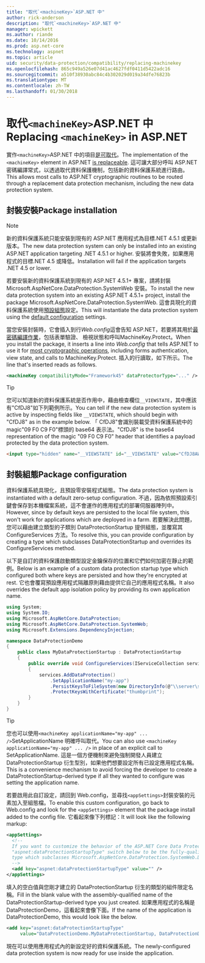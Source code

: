 ```yaml
---
title: "取代`<machineKey>`ASP.NET 中"
author: rick-anderson
description: "取代`<machineKey>`ASP.NET 中"
manager: wpickett
ms.author: riande
ms.date: 10/14/2016
ms.prod: asp.net-core
ms.technology: aspnet
ms.topic: article
uid: security/data-protection/compatibility/replacing-machinekey
ms.openlocfilehash: 865c949a526e07d41ac4627fdf0411d5422adc16
ms.sourcegitcommit: a510f38930abc84c4b302029d019a34dfe76823b
ms.translationtype: MT
ms.contentlocale: zh-TW
ms.lasthandoff: 01/30/2018
---
```

# <a name="replacing-machinekey-in-aspnet"></a><span data-ttu-id="194cb-103">取代`<machineKey>`ASP.NET 中</span><span class="sxs-lookup"><span data-stu-id="194cb-103">Replacing `<machineKey>` in ASP.NET</span></span>

<a name="compatibility-replacing-machinekey"></a>

<span data-ttu-id="194cb-104">實作`<machineKey>`ASP.NET 中的項目[是可取代](https://blogs.msdn.microsoft.com/webdev/2012/10/23/cryptographic-improvements-in-asp-net-4-5-pt-2/)。</span><span class="sxs-lookup"><span data-stu-id="194cb-104">The implementation of the `<machineKey>` element in ASP.NET [is replaceable](https://blogs.msdn.microsoft.com/webdev/2012/10/23/cryptographic-improvements-in-asp-net-4-5-pt-2/).</span></span> <span data-ttu-id="194cb-105">這可讓大部分呼叫 ASP.NET 密碼編譯常式，以透過取代資料保護機制，包括新的資料保護系統進行路由。</span><span class="sxs-lookup"><span data-stu-id="194cb-105">This allows most calls to ASP.NET cryptographic routines to be routed through a replacement data protection mechanism, including the new data protection system.</span></span>

## <a name="package-installation"></a><span data-ttu-id="194cb-106">封裝安裝</span><span class="sxs-lookup"><span data-stu-id="194cb-106">Package installation</span></span>

> [!NOTE]
> <span data-ttu-id="194cb-107">新的資料保護系統只能安裝到現有的 ASP.NET 應用程式為目標.NET 4.5.1 或更新版本。</span><span class="sxs-lookup"><span data-stu-id="194cb-107">The new data protection system can only be installed into an existing ASP.NET application targeting .NET 4.5.1 or higher.</span></span> <span data-ttu-id="194cb-108">安裝將會失敗，如果應用程式的目標.NET 4.5 或降低。</span><span class="sxs-lookup"><span data-stu-id="194cb-108">Installation will fail if the application targets .NET 4.5 or lower.</span></span>

<span data-ttu-id="194cb-109">若要安裝新的資料保護系統到現有的 ASP.NET 4.5.1+ 專案，請將封裝 Microsoft.AspNetCore.DataProtection.SystemWeb 安裝。</span><span class="sxs-lookup"><span data-stu-id="194cb-109">To install the new data protection system into an existing ASP.NET 4.5.1+ project, install the package Microsoft.AspNetCore.DataProtection.SystemWeb.</span></span> <span data-ttu-id="194cb-110">這會具現化的資料保護系統使用[預設組態](xref:security/data-protection/configuration/default-settings)設定。</span><span class="sxs-lookup"><span data-stu-id="194cb-110">This will instantiate the data protection system using the [default configuration](xref:security/data-protection/configuration/default-settings) settings.</span></span>

<span data-ttu-id="194cb-111">當您安裝封裝時，它會插入到行*Web.config*這會告知 ASP.NET，若要將其用於[最密碼編譯作業](https://blogs.msdn.microsoft.com/webdev/2012/10/23/cryptographic-improvements-in-asp-net-4-5-pt-2/)，包括表單驗證、 檢視狀態和呼叫MachineKey.Protect。</span><span class="sxs-lookup"><span data-stu-id="194cb-111">When you install the package, it inserts a line into *Web.config* that tells ASP.NET to use it for [most cryptographic operations](https://blogs.msdn.microsoft.com/webdev/2012/10/23/cryptographic-improvements-in-asp-net-4-5-pt-2/), including forms authentication, view state, and calls to MachineKey.Protect.</span></span> <span data-ttu-id="194cb-112">插入的行讀取，如下所示。</span><span class="sxs-lookup"><span data-stu-id="194cb-112">The line that's inserted reads as follows.</span></span>

```xml
<machineKey compatibilityMode="Framework45" dataProtectorType="..." />
```

>[!TIP]
> <span data-ttu-id="194cb-113">您可以知道新的資料保護系統是否作用中，藉由檢查欄位`__VIEWSTATE`，其中應該有"CfDJ8"如下列範例所示。</span><span class="sxs-lookup"><span data-stu-id="194cb-113">You can tell if the new data protection system is active by inspecting fields like `__VIEWSTATE`, which should begin with "CfDJ8" as in the example below.</span></span> <span data-ttu-id="194cb-114">「 CfDJ8"會識別裝載受資料保護系統中的 magic"09 F0 C9 F0"標頭的 base64 表示法。</span><span class="sxs-lookup"><span data-stu-id="194cb-114">"CfDJ8" is the base64 representation of the magic "09 F0 C9 F0" header that identifies a payload protected by the data protection system.</span></span>

```html
<input type="hidden" name="__VIEWSTATE" id="__VIEWSTATE" value="CfDJ8AWPr2EQPTBGs3L2GCZOpk..." />
```

## <a name="package-configuration"></a><span data-ttu-id="194cb-115">封裝組態</span><span class="sxs-lookup"><span data-stu-id="194cb-115">Package configuration</span></span>

<span data-ttu-id="194cb-116">資料保護系統具現化，且預設零安裝程式組態。</span><span class="sxs-lookup"><span data-stu-id="194cb-116">The data protection system is instantiated with a default zero-setup configuration.</span></span> <span data-ttu-id="194cb-117">不過，因為依照預設索引鍵會保存到本機檔案系統，這不會運作的應用程式的部署伺服器陣列中。</span><span class="sxs-lookup"><span data-stu-id="194cb-117">However, since by default keys are persisted to the local file system, this won't work for applications which are deployed in a farm.</span></span> <span data-ttu-id="194cb-118">若要解決此問題，您可以藉由建立類型的子類別 DataProtectionStartup 提供組態，並覆寫其 ConfigureServices 方法。</span><span class="sxs-lookup"><span data-stu-id="194cb-118">To resolve this, you can provide configuration by creating a type which subclasses DataProtectionStartup and overrides its ConfigureServices method.</span></span>

<span data-ttu-id="194cb-119">以下是自訂的資料保護啟動類型設定金鑰保存的位置和它們如何加密在靜止的範例。</span><span class="sxs-lookup"><span data-stu-id="194cb-119">Below is an example of a custom data protection startup type which configured both where keys are persisted and how they're encrypted at rest.</span></span> <span data-ttu-id="194cb-120">它也會覆寫預設應用程式隔離原則藉由提供它自己的應用程式名稱。</span><span class="sxs-lookup"><span data-stu-id="194cb-120">It also overrides the default app isolation policy by providing its own application name.</span></span>

```csharp
using System;
using System.IO;
using Microsoft.AspNetCore.DataProtection;
using Microsoft.AspNetCore.DataProtection.SystemWeb;
using Microsoft.Extensions.DependencyInjection;

namespace DataProtectionDemo
{
    public class MyDataProtectionStartup : DataProtectionStartup
    {
        public override void ConfigureServices(IServiceCollection services)
        {
            services.AddDataProtection()
                .SetApplicationName("my-app")
                .PersistKeysToFileSystem(new DirectoryInfo(@"\\server\share\myapp-keys\"))
                .ProtectKeysWithCertificate("thumbprint");
        }
    }
}
```

>[!TIP]
> <span data-ttu-id="194cb-121">您也可以使用`<machineKey applicationName="my-app" ... />`SetApplicationName 明確呼叫取代。</span><span class="sxs-lookup"><span data-stu-id="194cb-121">You can also use `<machineKey applicationName="my-app" ... />` in place of an explicit call to SetApplicationName.</span></span> <span data-ttu-id="194cb-122">這是一個方便機制來避免強制開發人員建立 DataProtectionStartup 衍生型別，如果他們想要設定所有已設定應用程式名稱。</span><span class="sxs-lookup"><span data-stu-id="194cb-122">This is a convenience mechanism to avoid forcing the developer to create a DataProtectionStartup-derived type if all they wanted to configure was setting the application name.</span></span>

<span data-ttu-id="194cb-123">若要啟用此自訂設定，請回到 Web.config，並尋找`<appSettings>`封裝安裝的元素加入至組態檔。</span><span class="sxs-lookup"><span data-stu-id="194cb-123">To enable this custom configuration, go back to Web.config and look for the `<appSettings>` element that the package install added to the config file.</span></span> <span data-ttu-id="194cb-124">它看起來像下列標記：</span><span class="sxs-lookup"><span data-stu-id="194cb-124">It will look like the following markup:</span></span>

```xml
<appSettings>
  <!--
  If you want to customize the behavior of the ASP.NET Core Data Protection stack, set the
  "aspnet:dataProtectionStartupType" switch below to be the fully-qualified name of a
  type which subclasses Microsoft.AspNetCore.DataProtection.SystemWeb.DataProtectionStartup.
  -->
  <add key="aspnet:dataProtectionStartupType" value="" />
</appSettings>
```

<span data-ttu-id="194cb-125">填入的空白值與您剛才建立的 DataProtectionStartup 衍生的類型的組件限定名稱。</span><span class="sxs-lookup"><span data-stu-id="194cb-125">Fill in the blank value with the assembly-qualified name of the DataProtectionStartup-derived type you just created.</span></span> <span data-ttu-id="194cb-126">如果應用程式的名稱是 DataProtectionDemo，這看起來會像下面。</span><span class="sxs-lookup"><span data-stu-id="194cb-126">If the name of the application is DataProtectionDemo, this would look like the below.</span></span>

```xml
<add key="aspnet:dataProtectionStartupType"
     value="DataProtectionDemo.MyDataProtectionStartup, DataProtectionDemo" />
```

<span data-ttu-id="194cb-127">現在可以使用應用程式內的新設定好的資料保護系統。</span><span class="sxs-lookup"><span data-stu-id="194cb-127">The newly-configured data protection system is now ready for use inside the application.</span></span>
